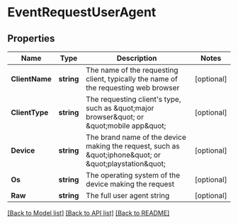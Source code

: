 # EventRequestUserAgent

## Properties

Name | Type | Description | Notes
------------ | ------------- | ------------- | -------------
**ClientName** | **string** | The name of the requesting client, typically the name of the requesting web browser | [optional] 
**ClientType** | **string** | The requesting client&#39;s type, such as \&quot;major browser\&quot; or \&quot;mobile app\&quot; | [optional] 
**Device** | **string** | The brand name of the device making the request, such as \&quot;iphone\&quot; or \&quot;playstation\&quot; | [optional] 
**Os** | **string** | The operating system of the device making the request | [optional] 
**Raw** | **string** | The full user agent string | [optional] 

[[Back to Model list]](../README.md#documentation-for-models) [[Back to API list]](../README.md#documentation-for-api-endpoints) [[Back to README]](../README.md)



